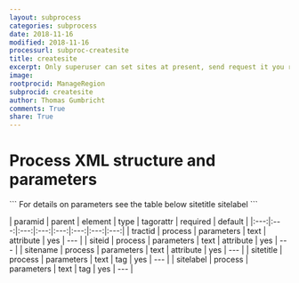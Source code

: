 ```yaml
---
layout: subprocess
categories: subprocess
date: 2018-11-16
modified: 2018-11-16
processurl: subproc-createsite
title: createsite
excerpt: Only superuser can set sites at present, send request it you really need a new default region category
image: 
rootprocid: ManageRegion
subprocid: createsite
author: Thomas Gumbricht
comments: True
share: True
---
```


<h1 class='foot-description'>Process XML structure and parameters</h1>
```
For details on parameters see the table below
<?xml version="1.0" ?>
<process>
  <!--Generated from python-->
  <userproj plotid="yourplotid" projectid="yourprojectid" siteid="yoursiteid" system="systemid" tractid="yourtractid" userid="youruserid"/>
  <period endday="DD" endmonth="MM" endyear="YYYY" seasonendday="DD" seasonendmonth="MM" seasonstartday="DD" seasonstartmonth="MM" startday="DD" startmonth="MM" startyear="YYYY" timestep="timestep"/>
  <parameters siteid="txtstring" sitename="txtstring" tractid="txtstring">
    <sitetitle>sitetitle</sitetitle>
    <sitelabel>sitelabel</sitelabel>
  </parameters>
</process>
```

| paramid | parent | element | type | tagorattr | required | default |
|:---:|:---:|:---:|:---:|:---:|:---:|:---:|:---:|
| tractid | process | parameters | text | attribute | yes | --- |
| siteid | process | parameters | text | attribute | yes | --- |
| sitename | process | parameters | text | attribute | yes | --- |
| sitetitle | process | parameters | text | tag | yes | --- |
| sitelabel | process | parameters | text | tag | yes | --- |
